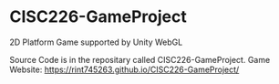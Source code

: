 # CISC226-GameProject
2D Platform Game supported by Unity WebGL

Source Code is in the repositary called CISC226-GameProject.
Game Website: https://rint745263.github.io/CISC226-GameProject/
